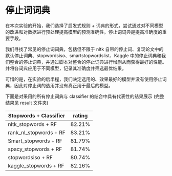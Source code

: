 # 停止词词典

在本次实验的开始，我们选择了启发式规则 + 词典的形式，尝试通过对不同模型的改进和对数据进行预处理提高模型的预测准确性。停止词词典是提高准确度的重要手段。

我们寻找了常见的停止词词典，包括但不限于 nltk 自带的停止词、复现论文中的默认停止词典、stopwordsiso、smartstopwordslist、Kaggle 中的停止词典和我们整合的停止词典，并通过脚本对整合的停止词典进行增删从而获得最好的性能。并将各词典应用于不同模型，记录其准确度并筛选最优结果。

可惜的是，在实验的后半程，我们决定选用的、效果最好的模型并没有使用停止词典，因此对停止词的选用并没有真正用于最后的模型。

下面是对采用的所有停止词典与 classifier 的结合中具有代表性的结果展示 (完整结果见 result 文件夹)

| Stopwords + Classifier | rating |
|------------------------|--------|
| nltk_stopwords + RF    | 82.21% |
| rank_nl_stopwords + RF | 83.21% |
| Smart_stopwords + RF   | 81.79% |
| spacy_stopwords + RF   | 81.74% |
| stopwordsiso + RF      | 80.74% |
| kaggle_stopwords + RF  | 82.16% |
